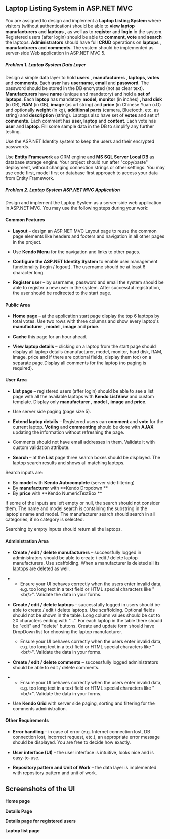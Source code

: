 

## Laptop Listing System in ASP.NET MVC

You are assigned to design and implement a **Laptop Listing System** where visitors (without authentication) should be able to **view laptop manufacturers** and **laptops** , as well as to **register** and **login** in the system. Registered users (after login) should be able to **comment, vote** and **search** the laptops. **Administrators** should have full **CRUD** operations on **laptops** , **manufacturers** and **comments**. The system should be implemented as server-side Web application in ASP.NET MVC 5.

##### Problem 1. Laptop System Data Layer

Design a simple data layer to hold **users** , **manufacturers** , **laptops, votes** and **comments**. Each **user** has **username, email** and **password**. The password should be stored in the DB encrypted (not as clear text). **Manufacturers** have **name** (unique and mandatory) and hold a **set of laptops**. Each **laptop** has mandatory **model, monitor** (in inches) **, hard disk** (in GB), **RAM** (in GB), **image** (as url string) and **price** (in Chinese Yuan o.O) and optionally **weight** (in kg), **additional parts** (camera, Bluetooth, etc. as string) and **description** (string). Laptops also have set of **votes** and set of **comments**. Each comment has **user, laptop** and **content**. Each vote has **user** and **laptop**. Fill some sample data in the DB to simplify any further testing.

Use the ASP.NET Identity system to keep the users and their encrypted passwords.

Use **Entity Framework** as ORM engine and **MS SQL Server Local DB** as database storage engine. Your project should run after &quot;copy/paste&quot; deployment, without changing connection strings or other settings. You may use code first, model first or database first approach to access your data from Entity Framework.

##### Problem 2. Laptop System ASP.NET MVC Application

Design and implement the Laptop System as a server-side web application in ASP.NET MVC. You may use the following steps during your work:

#### Common Features

- **Layout** – design an ASP.NET MVC Layout page to reuse the common page elements like headers and footers and navigation in all other pages in the project.

- Use **Kendo Menu** for the navigation and links to other pages.

- **Configure the ASP.NET Identity System** to enable user management functionality (login / logout). The username should be at least 6 character long.

- **Register user** – by username, password and email the system should be able to register a new user in the system. After successful registration, the user should be redirected to the start page.

#### Public Area

- **Home page** – at the application start page display the top 6 laptops by total votes. Use two rows with three columns and show every laptop&#39;s **manufacturer** , **model** , **image** and **price**.

- **Cache** this page for an hour ahead.

- **View laptop details** – clicking on a laptop from the start page should display all laptop details (manufacturer, model, monitor, hard disk, RAM, image, price and if there are optional fields, display them too) on a separate page.Display all comments for the laptop (no paging is required).

#### User Area

- **List page** – registered users (after login) should be able to see a list page with all the available laptops with **Kendo ListView** and custom template. Display only **manufacturer** , **model** , **image** and **price**.

- Use server side paging (page size 5).

- **Extend laptop details** – Registered users can **comment** and **vote** for the current laptop. **Voting** and **commenting** should be done with **AJAX** updating the information without refreshing the page.

- Comments should not have email addresses in them. Validate it with custom validation attribute.

- **Search** – at the **List** page three search boxes should be displayed. The laptop search results and shows all matching laptops.

Search inputs are:

- By **model** with **Kendo Autocomplete** (server side filtering) 
- By **manufacturer** with **Kendo Dropdown **
- By **price** with **Kendo NumericTextBox **

If some of the inputs are left empty or null, the search should not consider them. The name and model search is containing the substring in the laptop&#39;s name and model. The manufacturer search should search in all categories, if no category is selected.

Searching by empty inputs should return all the laptops.

#### Administration Area

- **Create / edit / delete manufacturers** – successfully logged in administrators should be able to create / edit / delete laptop manufacturers. Use scaffolding. When a manufacturer is deleted all its laptops are deleted as well.

-
  - Ensure your UI behaves correctly when the users enter invalid data, e.g. too long text in a text field or HTML special characters like &quot;&lt;br/&gt;&quot;. Validate the data in your forms.

- **Create / edit / delete laptops** – successfully logged in users should be able to create / edit / delete laptops. Use scaffolding. Optional fields should not be shown in the table. Long column values should be cut to 20 characters ending with &quot;…&quot;. For each laptop in the table there should be &quot;edit&quot; and &quot;delete&quot; buttons. Create and update form should have DropDown list for choosing the laptop manufacturer.


  - Ensure your UI behaves correctly when the users enter invalid data, e.g. too long text in a text field or HTML special characters like &quot;&lt;br/&gt;&quot;. Validate the data in your forms.

- **Create / edit / delete comments** – successfully logged administrators should be able to edit / delete comments.

-
  - Ensure your UI behaves correctly when the users enter invalid data, e.g. too long text in a text field or HTML special characters like &quot;&lt;br/&gt;&quot;. Validate the data in your forms.

- Use **Kendo Grid** with server side paging, sorting and filtering for the comments administration.

#### Other Requirements

- **Error handling** – in case of error (e.g. Internet connection lost, DB connection lost, incorrect request, etc.), an appropriate error message should be displayed. You are free to decide how exactly.

- **User interface (UI)** – the user interface is intuitive, looks nice and is easy-to-use.

- **Repository pattern and Unit of Work** – the data layer is implemented with repository pattern and unit of work.







## Screenshots of the UI

**Home page**


**Details Page**



**Details page for registered users**


**Laptop list page**

 


